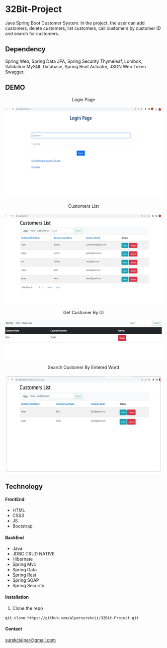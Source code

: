 # 32Bit-Project 
Java Spring Boot Customer System. 
In the project, the user can add customers, delete customers,
list customers, call customers by customer ID and search for customers.

## Dependency
Spring Web, Spring Data JPA, Spring Security 
Thymeleaf, Lombok, Validation
MySQL Database, Spring Boot Actuator, JSON Web Token
Swagger.

## DEMO
 
<p align="center">
    Login Page </br> </br>
    <img src="https://github.com/alpersurekcii/32Bit-Project/blob/main/images/Untitled2.png" alt="Material Bread logo">
</p>

<p align="center">
    Customers List </br> </br>
    <img src="https://github.com/alpersurekcii/32Bit-Project/blob/main/images/Untitled.png" alt="Material Bread logo">
</p>


 
<p align="center">
    Get Customer By ID </br> </br>
    <img src="https://github.com/alpersurekcii/32Bit-Project/blob/main/images/Untitled3.png" alt="Material Bread logo">
</p>

<p align="center">
    Search Customer By Entered Word </br> </br>
    <img src="https://github.com/alpersurekcii/32Bit-Project/blob/main/images/Untitled4.png" alt="Material Bread logo">
</p>


## Technology
#### FrontEnd

- HTML
- CSS3
- JS
- Bootstrap

#### BackEnd

- Java 
- JDBC CRUD NATIVE
- Hibernate
- Spring Mvc
- Spring Data
- Spring Rest
- Spring SOAP
- Spring Security


#### Installation
1. Clone the repo
```
git clone https://github.com/alpersurekcii/32Bit-Project.git
```

#### Contact
surekcialper@gmail.com
